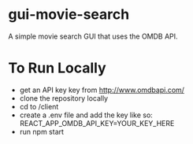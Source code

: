 # gui-movie-search

A simple movie search GUI that uses the OMDB API.

# To Run Locally

- get an API key key from http://www.omdbapi.com/
- clone the repository locally
- cd to /client
- create a .env file and add the key like so: REACT_APP_OMDB_API_KEY=YOUR_KEY_HERE
- run npm start
